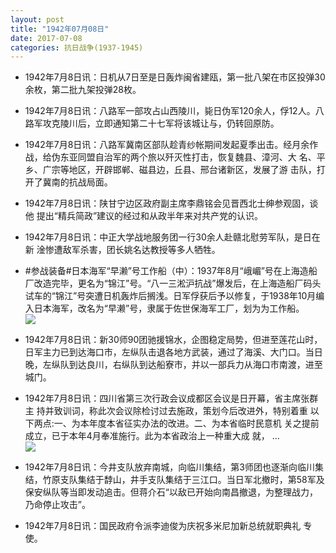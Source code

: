 ```yaml
---
layout: post
title: "1942年07月08日"
date: 2017-07-08
categories: 抗日战争(1937-1945)
---
```


<meta name="referrer" content="no-referrer" />

- 1942年7月8日讯：日机从7日至是日轰炸闽省建瓯，第一批八架在市区投弹30 余枚，第二批九架投弹28枚。 

- 1942年7月8日讯：八路军一部攻占山西陵川，毙日伪军120余人，俘12人。八 路军攻克陵川后，立即通知第二十七军将该城让与，仍转回原防。 

- 1942年7月8日讯：八路军冀南区部队趁青纱帐期间发起夏季出击。经月余作 战，给伪东亚同盟自治军的两个旅以歼灭性打击，恢复魏县、漳河、大 名、平乡、广宗等地区，开辟邯郸、磁县边，丘县、邢台诸新区，发展了游 击队，打开了冀南的抗战局面。 

- 1942年7月8日讯：陕甘宁边区政府副主席李鼎铭会见晋西北士绅参观固，谈他 提出“精兵简政”建议的经过和从政半年来对共产党的认识。 

- 1942年7月8日讯：中正大学战地服务团一行30余人赴赣北慰劳军队，是日在新 淦惨遭敌军杀害，团长姚名达教授等多人牺牲。 

- #参战装备#日本海军“早濑”号工作船（中）：1937年8月“峨嵋”号在上海造船厂改造完毕，更名为“锦江”号。“八一三淞沪抗战”爆发后，在上海造船厂码头试车的“锦江”号突遭日机轰炸后搁浅。日军俘获后予以修复，于1938年10月编入日本海军，改名为“早濑”号，隶属于佐世保海军工厂，划为为工作船。 <br/><img src="https://wx4.sinaimg.cn/large/aca367d8ly1fhc8whx2wwj20j609twfy.jpg" />

- 1942年7月8日讯：新30师90团驰援锦水，企图稳定局势，但进至莲花山时，日军主力已到达海口市，左纵队击退各地方武装，通过了海溪、大门口。当日晚，左纵队到达良川，右纵队到达船寮市，并以一部兵力从海口市南渡，进至城门。 

- 1942年7月8日讯：四川省第三次行政会议成都区会议是日开幕，省主席张群主 持并致训词，称此次会议除检讨过去施政，策划今后改进外，特别着重 以下两点:一、为本年度本省征实办法的改进。二、为本省临时民意机 关之提前成立，已于本年4月奉准施行。此为本省政治上一种重大成 就， ... <br/><img src="https://wx2.sinaimg.cn/large/aca367d8ly1fhc75qe9hpj20c809zdfw.jpg" />

- 1942年7月8日讯：今井支队放弃南城，向临川集结，第3师团也逐渐向临川集结，竹原支队集结于馞山，井手支队集结于三江口。当日军北撤时，第58军及保安纵队等当即发动追击。但蒋介石“以敌已开始向南昌撤退，为整理战力，乃命停止攻击”。 

- 1942年7月8日讯：国民政府令派李迪俊为庆祝多米尼加新总统就职典礼 专使。 

